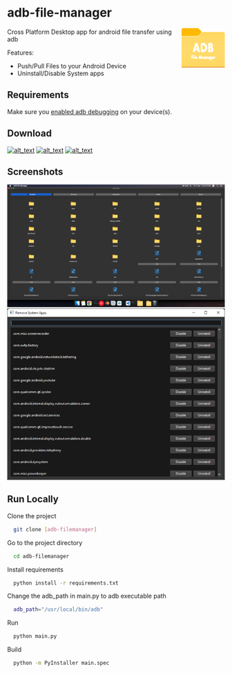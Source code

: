 # adb-file-manager

<p>
<img src="images/logo_icon.png"" alt="scrcpy" align="right" />
</p>

Cross Platform Desktop app for android file transfer using adb

Features:

- Push/Pull Files to your Android Device
- Uninstall/Disable System apps

## Requirements

Make sure you [enabled adb debugging][enable-adb] on your device(s).

[enable-adb]: https://developer.android.com/studio/command-line/adb.html#Enabling

## Download

[<img alt="alt_text" width="40px" src="images/windows.ico" />](dist/ADB%20File%20Manager.exe?raw=1) [<img alt="alt_text" width="40px" src="images/linux-48.ico" />](dist/ADB%20File%20Manager%201.1.0%20-%20Linux?raw=1) [<img alt="alt_text" width="40px" src="images/mac-os-48.ico" />](dist/ADB%20File%20Manager%201.1.0%20Mac%20App%20File.zip?raw=1)

## Screenshots

![image](screenshots/1.png)
![image](screenshots/2.png)

## Run Locally

Clone the project

```bash
  git clone [adb-filemanager]
```

Go to the project directory

```bash
  cd adb-filemanager
```

Install requirements

```bash
  python install -r requirements.txt
```

Change the adb_path in main.py to adb executable path

```bash
  adb_path="/usr/local/bin/adb"

```

Run

```bash
  python main.py
```

Build

```bash
  python -m PyInstaller main.spec
```
